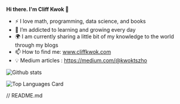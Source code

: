 

<!--
**cliffkwok/cliffkwok** is a ✨ _special_ ✨ repository because its `README.md` (this file) appears on your GitHub profile.

Here are some ideas to get you started:

- 🔭 I’m currently working on ...
- 🌱 I’m currently learning ...
- 👯 I’m looking to collaborate on ...
- 🤔 I’m looking for help with ...
- 💬 Ask me about ...
- 📫 How to reach me: ...
- 😄 Pronouns: ...
- ⚡ Fun fact: ...
-->


<b>Hi there. I'm Cliff Kwok 👋</b>

- ⚡ I love math, programming, data science, and books
- 🌱 I’m addicted to learning and growing every day
- 🌍 I am currently sharing a little bit of my knowledge to the world through my blogs
- 📫 How to find me: www.cliffkwok.com
- 💡 Medium articles : https://medium.com/@kwoktszho


![Github stats](https://github-readme-stats.vercel.app/api?username=cliffkwok&theme=highcontrast&show_icons=true&count_private=true)

![Top Languages Card](https://github-readme-stats.vercel.app/api/top-langs/?username=cliffkwok)

// README.md
